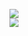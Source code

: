 [![](https://img.shields.io/badge/Made%20With-Github%20Spray-lightgrey.svg?style=for-the-badge&logo=github)](https://github.com/Annihil/github-spray#2280)  
[![](https://i.imgur.com/2DrTn0Z.gif)](https://github.com/Annihil/github-spray)